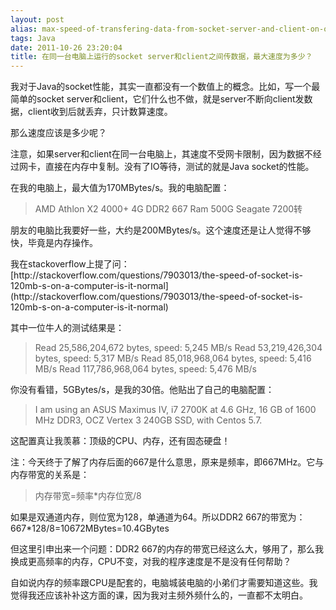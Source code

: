 ```yaml
---
layout: post
alias: max-speed-of-transfering-data-from-socket-server-and-client-on-one-computer
tags: Java
date: 2011-10-26 23:20:04
title: 在同一台电脑上运行的socket server和client之间传数据，最大速度为多少？
---
```


我对于Java的socket性能，其实一直都没有一个数值上的概念。比如，写一个最简单的socket server和client，它们什么也不做，就是server不断向client发数据，client收到后就丢弃，只计数算速度。

那么速度应该是多少呢？

注意，如果server和client在同一台电脑上，其速度不受网卡限制，因为数据不经过网卡，直接在内存中复制。没有了IO等待，测试的就是Java socket的性能。

在我的电脑上，最大值为170MBytes/s。我的电脑配置：

> AMD Athlon X2 4000+ 
> 4G DDR2 667 Ram 
> 500G Seagate 7200转

朋友的电脑比我要好一些，大约是200MBytes/s。这个速度还是让人觉得不够快，毕竟是内存操作。

 <span id="more-497"></span>
<p>我在stackoverflow上提了问：[http://stackoverflow.com/questions/7903013/the-speed-of-socket-is-120mb-s-on-a-computer-is-it-normal](http://stackoverflow.com/questions/7903013/the-speed-of-socket-is-120mb-s-on-a-computer-is-it-normal)

其中一位牛人的测试结果是：

> Read 25,586,204,672 bytes, speed: 5,245 MB/s 
> Read 53,219,426,304 bytes, speed: 5,317 MB/s 
> Read 85,018,968,064 bytes, speed: 5,416 MB/s 
> Read 117,786,968,064 bytes, speed: 5,476 MB/s

你没有看错，5GBytes/s，是我的30倍。他贴出了自己的电脑配置：

> I am using an ASUS Maximus IV, i7 2700K at 4.6 GHz, 16 GB of 1600 MHz DDR3, OCZ Vertex 3 240GB SSD, with Centos 5.7.

这配置真让我羡慕：顶级的CPU、内存，还有固态硬盘！

注：今天终于了解了内存后面的667是什么意思，原来是频率，即667MHz。它与内存带宽的关系是：

> 内存带宽=频率*内存位宽/8

如果是双通道内存，则位宽为128，单通道为64。所以DDR2 667的带宽为：667*128/8=10672MBytes=10.4GBytes

但这里引申出来一个问题：DDR2 667的内存的带宽已经这么大，够用了，那么我换成更高频率的内存，CPU不变，对我的程序速度是不是没有任何帮助？

自如说内存的频率跟CPU是配套的，电脑城装电脑的小弟们才需要知道这些。我觉得我还应该补补这方面的课，因为我对主频外频什么的，一直都不太明白。
